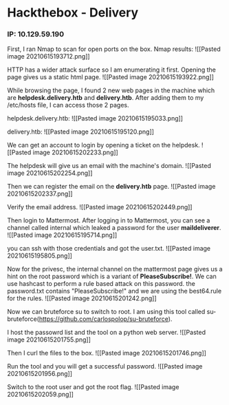 # Hackthebox - Delivery
### IP: 10.129.59.190

First, I ran Nmap to scan for open ports on the box.
Nmap results:
![[Pasted image 20210615193712.png]]

HTTP has a wider attack surface so I am enumerating it first.
Opening the page gives us a static html page.
![[Pasted image 20210615193922.png]]

While browsing the page, I found 2 new web pages in the machine which are **helpdesk.delivery.htb** and **delivery.htb**.  After adding them to my /etc/hosts file, I can access those 2 pages.

helpdesk.delivery.htb:
![[Pasted image 20210615195033.png]]

delivery.htb:
![[Pasted image 20210615195120.png]]

We can get an account to login by opening a ticket on the helpdesk.
![[Pasted image 20210615202233.png]]

The helpdesk will give us an email with the machine's domain.
![[Pasted image 20210615202254.png]]

Then we can register the email on the **delivery.htb** page.
![[Pasted image 20210615202337.png]]

Verify the email address.
![[Pasted image 20210615202449.png]]

Then login to Mattermost. After logging in to Mattermost, you can see a channel called internal which leaked a password for the user **maildeliverer**.
![[Pasted image 20210615195714.png]]

you can ssh with those credentials and got the user.txt.
![[Pasted image 20210615195805.png]]

Now for the privesc, the internal channel on the mattermost page gives us a hint on the root password which is a variant of **PleaseSubscribe!**. We can use hashcast to perform a rule based attack on this password.
the password.txt contains "PleaseSubscribe!" and we are using the best64.rule for the rules.
![[Pasted image 20210615201242.png]]

Now we can bruteforce su to switch to root. I am using this tool called su-bruteforce(https://github.com/carlospolop/su-bruteforce).

I host the passowrd list and the tool on a python web server.
![[Pasted image 20210615201755.png]]

Then I curl the files to the box.
![[Pasted image 20210615201746.png]]

Run the tool and you will get a successful password.
![[Pasted image 20210615201956.png]]

Switch to the root user and got the root flag.
![[Pasted image 20210615202059.png]]

